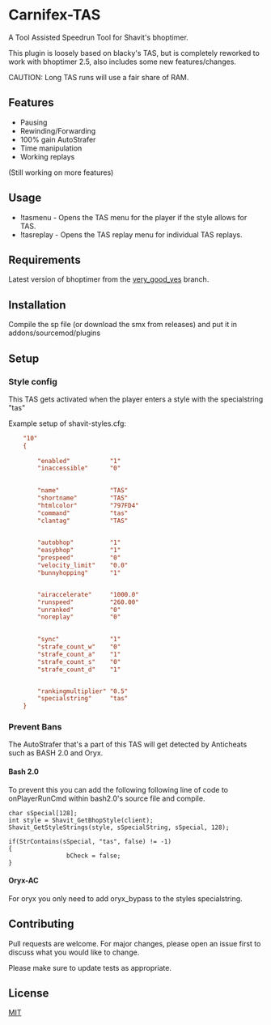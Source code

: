 # Carnifex-TAS

A Tool Assisted Speedrun Tool for Shavit's bhoptimer.

This plugin is loosely based on blacky's TAS, but is completely reworked to work with bhoptimer 2.5, also includes some new features/changes.

CAUTION: Long TAS runs will use a fair share of RAM.

## Features

* Pausing
* Rewinding/Forwarding
* 100% gain AutoStrafer
* Time manipulation
* Working replays

(Still working on more features)

## Usage
* !tasmenu - Opens the TAS menu for the player if the style allows for TAS.
* !tasreplay - Opens the TAS replay menu for individual TAS replays. 

## Requirements
Latest version of bhoptimer from the [very_good_yes](https://github.com/shavitush/bhoptimer/tree/very_good_yes) branch.

## Installation

Compile the sp file (or download the smx from releases) and put it in addons/sourcemod/plugins

## Setup

### Style config
This TAS gets activated when the player enters a style with the specialstring "tas"

Example setup of shavit-styles.cfg:

```cfg
	"10"
	{
		
		"enabled"			"1" 
		"inaccessible"		"0" 

		
		"name"				"TAS" 
		"shortname"			"TAS" 
		"htmlcolor"			"797FD4" 
		"command"			"tas" 
		"clantag"			"TAS" 

	
		"autobhop"			"1"
		"easybhop"			"1" 
		"prespeed"			"0" 
		"velocity_limit"	"0.0"
		"bunnyhopping"		"1"


		"airaccelerate"		"1000.0" 
		"runspeed"			"260.00" 
		"unranked"			"0" 
		"noreplay"			"0" 

	
		"sync"				"1" 
		"strafe_count_w"	"0" 
		"strafe_count_a"	"1" 
		"strafe_count_s"	"0" 
		"strafe_count_d"	"1" 


		"rankingmultiplier"	"0.5" 
		"specialstring"		"tas" 
	}

```

### Prevent Bans

The AutoStrafer that's a part of this TAS will get detected by Anticheats such as BASH 2.0 and Oryx.

#### Bash 2.0
To prevent this you can add the following following line of code to onPlayerRunCmd within bash2.0's source file and compile. 

```
char sSpecial[128];
int style = Shavit_GetBhopStyle(client);
Shavit_GetStyleStrings(style, sSpecialString, sSpecial, 128);

if(StrContains(sSpecial, "tas", false) != -1) 
{
			 	bCheck = false;
} 
```
#### Oryx-AC
For oryx you only need to add oryx_bypass to the styles specialstring.


## Contributing
Pull requests are welcome. For major changes, please open an issue first to discuss what you would like to change.

Please make sure to update tests as appropriate.

## License
[MIT](https://choosealicense.com/licenses/mit/)